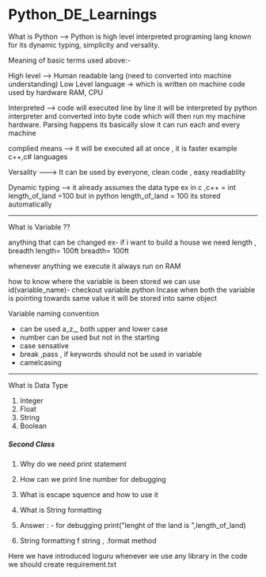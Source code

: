 # Python_DE_Learnings

What is Python  --> Python is high level interpreted programing lang known for its dynamic typing, simplicity and versality.

Meaning of basic terms used above:-

High level --> Human readable lang (need to converted into machine understanding)
Low Level language -> which is written on machine code used by hardware RAM, CPU

Interpreted --> code will executed line by line it will be interpreted by python interpreter and converted into byte code which will then run my machine hardware.
Parsing happens its basically slow 
it can run each and every machine 

complied means --> it will be executed all at once , it is faster example c++,c# languages

Versality ---> It can be used by everyone, clean code , easy readiablity  

Dynamic typing --> it already assumes the data type 
ex in c ,c++ = int length_of_land =100
but in python 
length_of_land = 100 its stored automatically

---------------------------------------------------------------------------------
What is Variable ??

anything that can be changed
ex- if i want to build a house we need length , breadth 
length= 100ft
breadth= 100ft

whenever anything we execute it always run on RAM

how to know where the variable is been stored we can use id(variable_name)- checkout variable.python
Incase when both the variable is pointing towards same value it will be stored into same object

Variable naming convention
- can be used a_z,_ both upper and lower case
- number can be used but not in the starting 
- case sensative
- break ,pass , if keywords should not be used in variable
- camelcasing

---------------------------------------------------------------

What is Data Type
1. Integer 
2. Float
3. String
4. Boolean


##### Second Class ####

1. Why do we need print statement
2. How can we print line number for debugging 
3. What is escape squence and how to use it
4. What is String formatting


1. Answer : - for debugging 
print("lenght of the land is ",length_of_land)


4. String formatting 
f string , .format method 

Here we have introduced loguru whenever we use any library in the code we should create requirement.txt 
